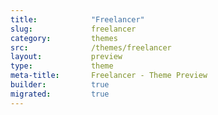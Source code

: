 ```yaml
---
title:            "Freelancer"
slug:             freelancer
category:         themes
src:              /themes/freelancer
layout:           preview
type:             theme
meta-title:       Freelancer - Theme Preview
builder:          true
migrated:         true
---
```

